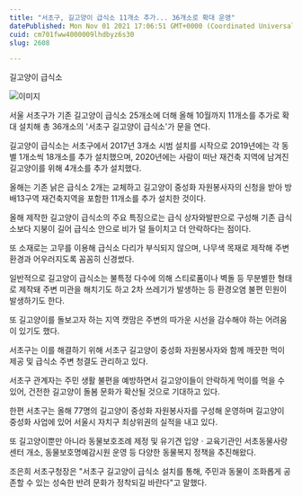 ```yaml
---
title: "서초구, 길고양이 급식소 11개소 추가... 36개소로 확대 운영"
datePublished: Mon Nov 01 2021 17:06:51 GMT+0000 (Coordinated Universal Time)
cuid: cm701fww4000009lhdbyz6s30
slug: 2608

---
```



길고양이 급식소

![이미지](https://cdn.hashnode.com/res/hashnode/image/upload/v1739251506838/2c783493-b1e1-46b4-adca-fcd551b2c562.jpeg)

서울 서초구가 기존 길고양이 급식소 25개소에 더해 올해 10월까지 11개소를 추가로 확대 설치해 총 36개소의 '서초구 길고양이 급식소'가 문을 연다.

길고양이 급식소는 서초구에서 2017년 3개소 시범 설치를 시작으로 2019년에는 각 동별 1개소씩 18개소를 추가 설치했으며, 2020년에는 사람이 떠난 재건축 지역에 남겨진 길고양이를 위해 4개소를 추가 설치했다.

올해는 기존 낡은 급식소 2개는 교체하고 길고양이 중성화 자원봉사자의 신청을 받아 방배13구역 재건축지역을 포함한 11개소를 추가 설치한 것이다.

올해 제작한 길고양이 급식소의 주요 특징으로는 급식 상자와발판으로 구성해 기존 급식소보다 지붕이 길어 급식소 안으로 비가 덜 들이치고 더 안락하다는 점이다.

또 소재로는 고무를 이용해 급식소 다리가 부식되지 않으며, 나무색 목재로 제작해 주변 환경과 어우러지도록 꼼꼼히 신경썼다.

일반적으로 길고양이 급식소는 불특정 다수에 의해 스티로품이나 벽돌 등 무분별한 형태로 제작돼 주변 미관을 해치기도 하고 2차 쓰레기가 발생하는 등 환경오염 불편 민원이 발생하기도 한다.

또 길고양이를 돌보고자 하는 지역 캣맘은 주변의 따가운 시선을 감수해야 하는 어려움이 있기도 했다.

서초구는 이를 해결하기 위해 서초구 길고양이 중성화 자원봉사자와 함께 깨끗한 먹이 제공 및 급식소 주변 청결도 관리하고 있다.

서초구 관계자는 주민 생활 불편을 예방하면서 길고양이들이 안락하게 먹이를 먹을 수 있어, 건전한 길고양이 돌봄 문화가 확산될 것으로 기대하고 있다.

한편 서초구는 올해 77명의 길고양이 중성화 자원봉사자를 구성해 운영하며 길고양이 중성화 사업에 있어 서울시 자치구 최상위권의 실적을 내고 있다.

또 길고양이뿐만 아니라 동물보호조례 제정 및 유기견 입양ㆍ교육기관인 서초동물사랑센터 개소, 동물보호명예감시원 운영 등 다양한 동물복지 정책을 추진해왔다.

조은희 서초구청장은 "서초구 길고양이 급식소 설치를 통해, 주민과 동물이 조화롭게 공존할 수 있는 성숙한 반려 문화가 정착되길 바란다"고 말했다.